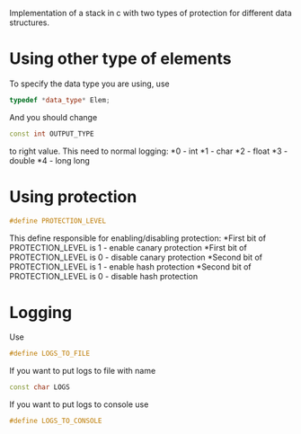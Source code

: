 Implementation of a stack in c with two types of protection for different data structures.
# Using other type of elements
To specify the data type you are using, use
```c++
typedef *data_type* Elem;
```
And you should change 
```c++
const int OUTPUT_TYPE
```
to right value. This need to normal logging:
*0 - int
*1 - char
*2 - float
*3 - double
*4 - long long

# Using protection
```c++
#define PROTECTION_LEVEL
```
This define responsible for enabling/disabling protection:
*First bit of PROTECTION_LEVEL is  1 - enable  canary protection
*First bit of PROTECTION_LEVEL is  0 - disable canary protection
*Second bit of PROTECTION_LEVEL is 1 - enable  hash protection
*Second bit of PROTECTION_LEVEL is 0 - disable hash protection

# Logging
Use
```c++
#define LOGS_TO_FILE
```
If you want to put logs to file with name
```c++
const char LOGS
```
If you want to put logs to console use
```c++
#define LOGS_TO_CONSOLE
```
